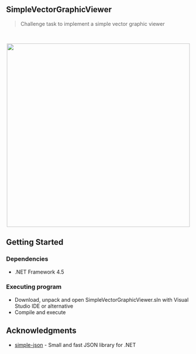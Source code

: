 ## SimpleVectorGraphicViewer

> Challenge task to implement a simple vector graphic viewer


<br>
<p align="center">
    <img src="https://i.imgur.com/BgQqmUU.png" width="500px"/>
</p>


## Getting Started

### Dependencies

* .NET Framework 4.5

### Executing program

* Download, unpack and open SimpleVectorGraphicViewer.sln with Visual Studio IDE or alternative
* Compile and execute

## Acknowledgments

* [simple-json](https://github.com/facebook-csharp-sdk/simple-json) - Small and fast JSON library for .NET

